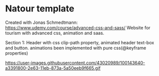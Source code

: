 # Natour template 
Created with Jonas Schmedtmann: https://www.udemy.com/course/advanced-css-and-sass/
Website for tourism with advanced css, animation and saas. 

Section 1: Header with css clip-path property, animated header text-box and button.
           animations been implemented with pure css(@keyframe properties)
           
https://user-images.githubusercontent.com/43020989/100143640-a3391800-2e63-11eb-873a-5a50eeb9f665.gif



